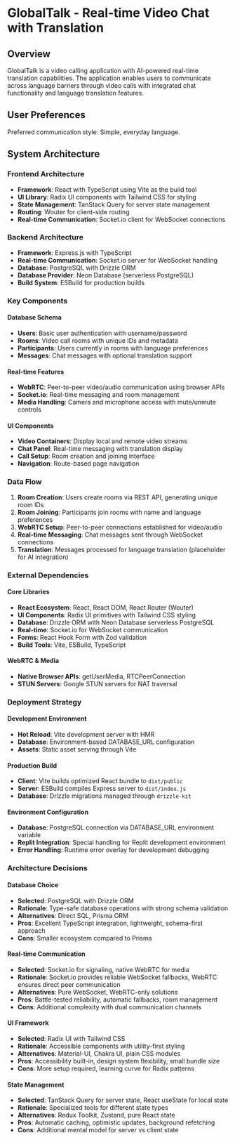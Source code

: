# GlobalTalk - Real-time Video Chat with Translation

## Overview
GlobalTalk is a video calling application with AI-powered real-time translation capabilities. The application enables users to communicate across language barriers through video calls with integrated chat functionality and language translation features.

## User Preferences
Preferred communication style: Simple, everyday language.

## System Architecture

### Frontend Architecture
- **Framework**: React with TypeScript using Vite as the build tool
- **UI Library**: Radix UI components with Tailwind CSS for styling
- **State Management**: TanStack Query for server state management
- **Routing**: Wouter for client-side routing
- **Real-time Communication**: Socket.io client for WebSocket connections

### Backend Architecture
- **Framework**: Express.js with TypeScript
- **Real-time Communication**: Socket.io server for WebSocket handling
- **Database**: PostgreSQL with Drizzle ORM
- **Database Provider**: Neon Database (serverless PostgreSQL)
- **Build System**: ESBuild for production builds

### Key Components

#### Database Schema
- **Users**: Basic user authentication with username/password
- **Rooms**: Video call rooms with unique IDs and metadata
- **Participants**: Users currently in rooms with language preferences
- **Messages**: Chat messages with optional translation support

#### Real-time Features
- **WebRTC**: Peer-to-peer video/audio communication using browser APIs
- **Socket.io**: Real-time messaging and room management
- **Media Handling**: Camera and microphone access with mute/unmute controls

#### UI Components
- **Video Containers**: Display local and remote video streams
- **Chat Panel**: Real-time messaging with translation display
- **Call Setup**: Room creation and joining interface
- **Navigation**: Route-based page navigation

### Data Flow

1. **Room Creation**: Users create rooms via REST API, generating unique room IDs
2. **Room Joining**: Participants join rooms with name and language preferences
3. **WebRTC Setup**: Peer-to-peer connections established for video/audio
4. **Real-time Messaging**: Chat messages sent through WebSocket connections
5. **Translation**: Messages processed for language translation (placeholder for AI integration)

### External Dependencies

#### Core Libraries
- **React Ecosystem**: React, React DOM, React Router (Wouter)
- **UI Components**: Radix UI primitives with Tailwind CSS styling
- **Database**: Drizzle ORM with Neon Database serverless PostgreSQL
- **Real-time**: Socket.io for WebSocket communication
- **Forms**: React Hook Form with Zod validation
- **Build Tools**: Vite, ESBuild, TypeScript

#### WebRTC & Media
- **Native Browser APIs**: getUserMedia, RTCPeerConnection
- **STUN Servers**: Google STUN servers for NAT traversal

### Deployment Strategy

#### Development Environment
- **Hot Reload**: Vite development server with HMR
- **Database**: Environment-based DATABASE_URL configuration
- **Assets**: Static asset serving through Vite

#### Production Build
- **Client**: Vite builds optimized React bundle to `dist/public`
- **Server**: ESBuild compiles Express server to `dist/index.js`
- **Database**: Drizzle migrations managed through `drizzle-kit`

#### Environment Configuration
- **Database**: PostgreSQL connection via DATABASE_URL environment variable
- **Replit Integration**: Special handling for Replit development environment
- **Error Handling**: Runtime error overlay for development debugging

### Architecture Decisions

#### Database Choice
- **Selected**: PostgreSQL with Drizzle ORM
- **Rationale**: Type-safe database operations with strong schema validation
- **Alternatives**: Direct SQL, Prisma ORM
- **Pros**: Excellent TypeScript integration, lightweight, schema-first approach
- **Cons**: Smaller ecosystem compared to Prisma

#### Real-time Communication
- **Selected**: Socket.io for signaling, native WebRTC for media
- **Rationale**: Socket.io provides reliable WebSocket fallbacks, WebRTC ensures direct peer communication
- **Alternatives**: Pure WebSocket, WebRTC-only solutions
- **Pros**: Battle-tested reliability, automatic fallbacks, room management
- **Cons**: Additional complexity with dual communication channels

#### UI Framework
- **Selected**: Radix UI with Tailwind CSS
- **Rationale**: Accessible components with utility-first styling
- **Alternatives**: Material-UI, Chakra UI, plain CSS modules
- **Pros**: Accessibility built-in, design system flexibility, small bundle size
- **Cons**: More setup required, learning curve for Radix patterns

#### State Management
- **Selected**: TanStack Query for server state, React useState for local state
- **Rationale**: Specialized tools for different state types
- **Alternatives**: Redux Toolkit, Zustand, pure React state
- **Pros**: Automatic caching, optimistic updates, background refetching
- **Cons**: Additional mental model for server vs client state